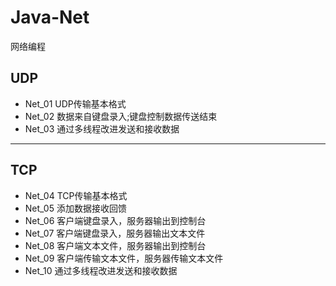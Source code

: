 # Java-Net
网络编程
## UDP
- Net_01  UDP传输基本格式
- Net_02  数据来自键盘录入;键盘控制数据传送结束
- Net_03  通过多线程改进发送和接收数据

---
## TCP
- Net_04  TCP传输基本格式
- Net_05  添加数据接收回馈
- Net_06  客户端键盘录入，服务器输出到控制台
- Net_07  客户端键盘录入，服务器输出文本文件
- Net_08  客户端文本文件，服务器输出到控制台
- Net_09  客户端传输文本文件，服务器传输文本文件
- Net_10  通过多线程改进发送和接收数据

